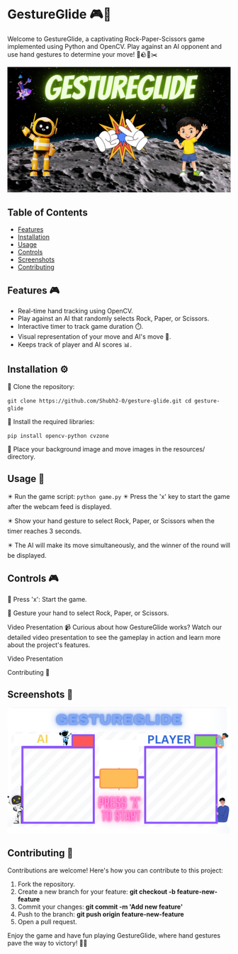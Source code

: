 # GestureGlide 🎮👋

Welcome to GestureGlide, a captivating Rock-Paper-Scissors game implemented using Python and OpenCV. Play against an AI opponent and use hand gestures to determine your move! 🤖🪨📃✂️

![Gameplay Demo](images/hero.png)

## Table of Contents

- [Features](#features)
- [Installation](#installation)
- [Usage](#usage)
- [Controls](#controls)
- [Screenshots](#screenshots)
- [Contributing](#contributing)

## Features 🎮

- Real-time hand tracking using OpenCV.
- Play against an AI that randomly selects Rock, Paper, or Scissors.
- Interactive timer to track game duration ⏱️.
- Visual representation of your move and AI's move 🤏.
- Keeps track of player and AI scores 📊.

## Installation ⚙️

📌 Clone the repository:


``
   git clone https://github.com/Shubh2-0/gesture-glide.git
   cd gesture-glide
``

📌 Install the required libraries:


``
pip install opencv-python cvzone
``

📌 Place your background image and move images in the resources/ directory.

## Usage 🚀

✴️ Run the game script:
``
python game.py
``
✴️  Press the 'x' key to start the game after the webcam feed is displayed.

✴️  Show your hand gesture to select Rock, Paper, or Scissors when the timer reaches 3 seconds.

✴️  The AI will make its move simultaneously, and the winner of the round will be displayed.

## Controls 🎮

🎯 Press 'x': Start the game.

🎯 Gesture your hand to select Rock, Paper, or Scissors.

Video Presentation 📹
Curious about how GestureGlide works? Watch our detailed video presentation to see the gameplay in action and learn more about the project's features.

Video Presentation

Contributing 🤝

## Screenshots 📸
![Gameplay Demo](images/setup.png)

## Contributing 🤝
Contributions are welcome! Here's how you can contribute to this project:

1. Fork the repository.
2. Create a new branch for your feature:  **git checkout -b feature-new-feature** 
3. Commit your changes: **git commit -m 'Add new feature'** 
4. Push to the branch: **git push origin feature-new-feature** 
5. Open a pull request.


Enjoy the game and have fun playing GestureGlide, where hand gestures pave the way to victory! 🎉👾

